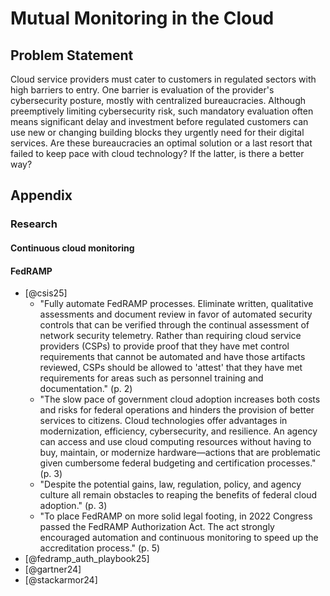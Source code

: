 # Mutual Monitoring in the Cloud

## Problem Statement

Cloud service providers must cater to customers in regulated sectors with high barriers to entry. One barrier is evaluation of the provider's cybersecurity posture, mostly with centralized bureaucracies. Although preemptively limiting cybersecurity risk, such mandatory evaluation often means significant delay and investment before regulated customers can use new or changing building blocks they urgently need for their digital services. Are these bureaucracies an optimal solution or a last resort that failed to keep pace with cloud technology? If the latter, is there a better way?

## Appendix

### Research

#### Continuous cloud monitoring

#### FedRAMP

- [@csis25]
  - "Fully automate FedRAMP processes. Eliminate written, qualitative assessments and document review in favor of automated security controls that can be verified through the continual assessment of network security telemetry. Rather than requiring cloud service providers (CSPs) to provide proof that they have met control requirements that cannot be automated and have those artifacts reviewed, CSPs should be allowed to 'attest' that they have met requirements for areas such as personnel training and documentation." (p. 2)
  - "The slow pace of government cloud adoption increases both costs and risks for federal operations and hinders the provision of better services to citizens. Cloud technologies offer advantages in modernization, efficiency, cybersecurity, and resilience. An agency can access and use cloud computing resources without having to buy, maintain, or modernize hardware—actions that are problematic given cumbersome federal budgeting and certification processes." (p. 3)
  - "Despite the potential gains, law, regulation, policy, and agency culture all remain obstacles to reaping the benefits of federal cloud adoption." (p. 3)
  - "To place FedRAMP on more solid legal footing, in 2022 Congress passed the FedRAMP Authorization Act. The act strongly encouraged automation and continuous monitoring to speed up the accreditation process." (p. 5)
- [@fedramp_auth_playbook25]
- [@gartner24]
- [@stackarmor24]
